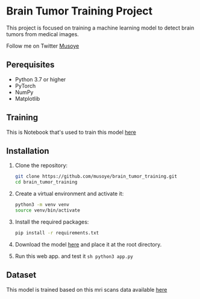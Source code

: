 # Brain Tumor Training Project

This project is focused on training a machine learning model to detect brain tumors from medical images.

Follow me on Twitter [Musoye](https://x.com/musoye1)

## Perequisites

- Python 3.7 or higher
- PyTorch
- NumPy
- Matplotlib

## Training

This is Notebook that's used to train this model [here](https://github.com/Musoye/BrainTumorDetection/blob/main/brain_tumor_tr.ipynb)

## Installation

1. Clone the repository:
    ```sh
    git clone https://github.com/musoye/brain_tumor_training.git
    cd brain_tumor_training
    ```

2. Create a virtual environment and activate it:
    ```sh
    python3 -m venv venv
    source venv/bin/activate
    ```

3. Install the required packages:
    ```sh
    pip install -r requirements.txt
    ```

4. Download the model [here](https://drive.google.com/file/d/1e0B0UEv8DfSG735_M6dOKlIbAUCLsf_k/view?usp=sharing) and place it at the root directory.

5. Run this web app. and test it ```sh python3 app.py```

## Dataset

This model is trained based on this mri scans data available [here](https://www.kaggle.com/datasets/navoneel/brain-mri-images-for-brain-tumor-detection/data)